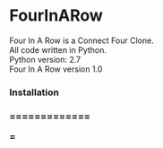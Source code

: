 FourInARow
=========
Four In A Row is a Connect Four Clone.<br />
All code written in Python.<br />
Python version: 2.7<br />
Four In A Row version 1.0<br />


<h3>Installation<h3 />
=============<br />


=
